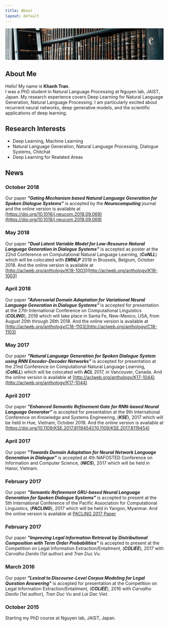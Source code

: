 ```yaml
---
title: About
layout: default
---
```


![Image of about page](/assets/images/about/banner-4.jpg)

## About Me
Hello! My name is **Khanh Tran**.  
I was a PhD student in Natural Language Processing at Nguyen lab, JAIST, Japan. My research experience covers Deep Learning for Natural Language Generation, Natural Language Processing. 
I am particularly excited about recurrent neural networks, deep generative models, and the scientific applications of deep learning. 

## Research Interests
* Deep Learning, Machine Learning
* Natural Language Generation, Natural Language Processing, Dialogue Systems, Chitchat
* Deep Learning for Realated Areas


## News  
<!-- 2018 -->
### October 2018  
Our paper ***"Gating Mechanism based Natural Language Generation for Spoken Dialogue Systems"*** is accepted by the ***Neurocomputing***  journal and the online version is available at [https://doi.org/10.1016/j.neucom.2018.09.069](https://doi.org/10.1016/j.neucom.2018.09.069)
### May 2018
Our paper ***"Dual Latent Variable Model for Low-Resource Natural Language Generation in Dialogue Systems"*** is accepted
as poster at the 22nd Conference on Computational Natural Language Learning, (***CoNLL***) which will be colocated with ***EMNLP*** 2018 in Brussels, Belgium, October 2018. And the online version is available at [http://aclweb.org/anthology/K18-1003](http://aclweb.org/anthology/K18-1003)
### April 2018
Our paper ***"Adversarial Domain Adaptation for Variational Neural Language Generation in Dialogue Systems"*** is accepted
for presentation at the 27th International Conference on Computational Linguistics (***COLING***), 2018 which will take place in Santa Fe, New-Mexico, USA, from August 20th through 26th 2018. And the online version is available at [http://aclweb.org/anthology/C18-1103](http://aclweb.org/anthology/C18-1103)

<!-- 2017 -->
### May 2017
Our paper ***"Natural Language Generation for Spoken Dialogue System using RNN Encoder-Decoder Networks"*** is accepted
for presentation at the 21nd Conference on Computational Natural Language Learning, (***CoNLL***) which will be colocated with ***ACL*** 2017, in Vancouver, Canada. And the online version is available at [http://aclweb.org/anthology/K17-1044](http://aclweb.org/anthology/K17-1044)
### April 2017
Our paper ***"Enhanced Semantic Refinement Gate for RNN-based Neural Language Generator"*** is accepted
for presentation at the 9th International Conference on Knowledge and Systems Engineering, (***KSE***), 2017 which will be held in Hue, Vietnam, October 2018. And the online version is available at [https://doi.org/10.1109/KSE.2017.8119454](10.1109/KSE.2017.8119454)
### April 2017
Our paper ***"Towards Domain Adaptation for Neural Network Language Generation in Dialogue"*** is accepted at 4th NAFOSTED Conference on Information and Computer Science, (***NICS***), 2017 which will be held in Hanoi, Vietnam.
### February 2017
Our paper ***"Semantic Refinement GRU-based Neural Language Generation for Spoken Dialogue Systems"*** is accepted to present at the 
5th International Conference of the Pacific Association for Computational Linguistics, (***PACLING***), 2017 which will be held in Yangon, Myanmar. And the online version is available at [PACLING 2017 Paper](arXiv:1706.00134)
### February 2017
Our paper ***"Improving Legal Information Retrieval by Distributional Composition with Term Order Probabilities"*** is accepted to present at the Competition on Legal Information Extraction/Entailment, (***COLIEE***), 2017 with *Carvalho Danilo* (1st author) and *Tran Duc Vu*.

<!-- 2016 -->
### March 2016
Our paper ***"Lexical to Discourse-Level Corpus Modeling for Legal Question Answering"*** is accepted
for presentation at the Competition on Legal Information Extraction/Entailment, (***COLIEE***), 2016 with *Carvalho Danilo* (1st author), *Tran Duc Vu* and *Lai Dac Viet*.

<!-- 2015 -->
### October 2015
Starting my PhD course at Nguyen lab, JAIST, Japan.

